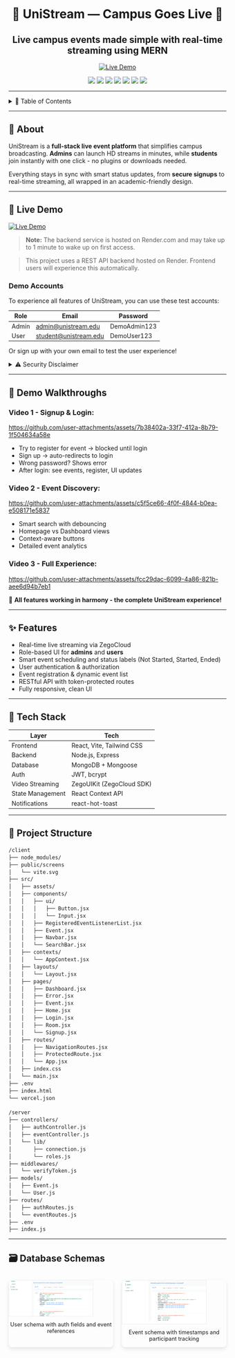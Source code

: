 <div align="center">

# 🎥 UniStream — Campus Goes Live 🎥

## Live campus events made simple with real-time streaming using MERN

[![Live Demo](https://img.shields.io/badge/🚀_Live_Demo-FF6B6B?style=for-the-badge&logo=vercel&logoColor=white)](https://uni-stream.vercel.app)

![](https://img.shields.io/badge/React-20232A?style=for-the-badge&logo=react&logoColor=61DAFB)
![](https://img.shields.io/badge/JavaScript-F7DF1E?style=for-the-badge&logo=JavaScript&logoColor=white)
![](https://img.shields.io/badge/Node.js-339933?style=for-the-badge&logo=nodedotjs&logoColor=white)
![](https://img.shields.io/badge/Express.js-000000?style=for-the-badge&logo=express&logoColor=white)
![](https://img.shields.io/badge/MongoDB-47A248?style=for-the-badge&logo=mongodb&logoColor=white)
![](https://img.shields.io/badge/Tailwind_CSS-38B2AC?style=for-the-badge&logo=tailwind-css&logoColor=white)
![](https://img.shields.io/badge/ZegoCloud-005FFF?style=for-the-badge&logo=zeit&logoColor=white)

</div>

---

<details>
<summary>📜 Table of Contents</summary>

- [📖 About](#-about)
- [🚀 Live Demo](#-live-demo)
- [🎥 Demo Walkthroughs](#-demo-walkthroughs)
- [✨ Features](#-features)
- [🧩 Tech Stack](#-tech-stack)
- [📂 Project Structure](#-project-structure)
- [🚀 Getting Started](#-getting-started)
- [🗃️ Database Schemas](#-database-schemas)

</details>

---

## 📖 About

UniStream is a **full-stack live event platform** that simplifies campus broadcasting. **Admins** can launch HD streams in minutes, while **students** join instantly with one click - no plugins or downloads needed.

Everything stays in sync with smart status updates, from **secure signups** to real-time streaming, all wrapped in an academic-friendly design.

---

## 🚀 Live Demo

[![Live Demo](https://img.shields.io/badge/🚀_Live_Demo-FF6B6B?style=for-the-badge&logo=vercel&logoColor=white)](https://uni-stream.vercel.app)

> **Note:** The backend service is hosted on Render.com and may take up to 1 minute to wake up on first access.

> This project uses a REST API backend hosted on Render. Frontend users will experience this automatically.

### Demo Accounts

To experience all features of UniStream, you can use these test accounts:

| Role  | Email                 | Password     |
| ----- | --------------------- | ------------ |
| Admin | admin@unistream.edu   | DemoAdmin123 |
| User  | student@unistream.edu | DemoUser123  |

Or sign up with your own email to test the user experience!

<details>
<summary>⚠️ Security Disclaimer</summary>
  
This demo uses mock data with restricted permissions. For open-source self-hosting, please clone the repository and configure your own credentials.
</details>

---

## 🎥 Demo Walkthroughs

### **Video 1 - Signup & Login:**

https://github.com/user-attachments/assets/7b38402a-33f7-412a-8b79-1f504634a58e

- Try to register for event → blocked until login
- Sign up → auto-redirects to login
- Wrong password? Shows error
- After login: see events, register, UI updates

### **Video 2 - Event Discovery:**

https://github.com/user-attachments/assets/c5f5ce66-4f0f-4844-b0ea-e508171e5837

- Smart search with debouncing
- Homepage vs Dashboard views
- Context-aware buttons
- Detailed event analytics

### **Video 3 - Full Experience:**

https://github.com/user-attachments/assets/fcc29dac-6099-4a86-821b-aee6d94b7eb1

🚀 **All features working in harmony - the complete UniStream experience!**

---

## ✨ Features

- Real-time live streaming via ZegoCloud
- Role-based UI for **admins** and **users**
- Smart event scheduling and status labels (Not Started, Started, Ended)
- User authentication & authorization
- Event registration & dynamic event list
- RESTful API with token-protected routes
- Fully responsive, clean UI

---

## 🧩 Tech Stack

| Layer            | Tech                      |
| ---------------- | ------------------------- |
| Frontend         | React, Vite, Tailwind CSS |
| Backend          | Node.js, Express          |
| Database         | MongoDB + Mongoose        |
| Auth             | JWT, bcrypt               |
| Video Streaming  | ZegoUIKit (ZegoCloud SDK) |
| State Management | React Context API         |
| Notifications    | react-hot-toast           |

---

## 📂 Project Structure

```bash
/client
├── node_modules/
├── public/screens
│   └── vite.svg
├── src/
│   ├── assets/
│   ├── components/
│   │   ├── ui/
│   │   │   ├── Button.jsx
│   │   │   └── Input.jsx
│   │   ├── RegisteredEventListenerList.jsx
│   │   ├── Event.jsx
│   │   ├── Navbar.jsx
│   │   └── SearchBar.jsx
│   ├── contexts/
│   │   └── AppContext.jsx
│   ├── layouts/
│   │   └── Layout.jsx
│   ├── pages/
│   │   ├── Dashboard.jsx
│   │   ├── Error.jsx
│   │   ├── Event.jsx
│   │   ├── Home.jsx
│   │   ├── Login.jsx
│   │   ├── Room.jsx
│   │   └── Signup.jsx
│   ├── routes/
│   │   ├── NavigationRoutes.jsx
│   │   ├── ProtectedRoute.jsx
│   │   └── App.jsx
│   ├── index.css
│   └── main.jsx
├── .env
├── index.html
└── vercel.json

/server
├── controllers/
│   ├── authController.js
│   ├── eventController.js
│   └── lib/
│       ├── connection.js
│       └── roles.js
├── middlewares/
│   └── verifyToken.js
├── models/
│   ├── Event.js
│   └── User.js
├── routes/
│   ├── authRoutes.js
│   └── eventRoutes.js
├── .env
├── index.js
```

---

## 🗃️ Database Schemas

<div style="display: grid; grid-template-columns: repeat(2, 1fr); gap: 20px; margin: 30px 0;">

  <div style="border-radius: 8px; overflow: hidden; box-shadow: 0 4px 8px rgba(0,0,0,0.1);">
    <img src="client/public/screens/user-schema.png" alt="User database schema" style="width:80%; border: 1px solid #eee;"/>
    <p style="text-align: center; margin-top: 8px; font-size: 0.9em;">User schema with auth fields and event references</p>
  </div>

  <div style="border-radius: 8px; overflow: hidden; box-shadow: 0 4px 8px rgba(0,0,0,0.1);">
    <img src="client/public/screens/event-schema.png" alt="Event database schema" style="width:80%; border: 1px solid #eee;"/>
    <p style="text-align: center; margin-top: 8px; font-size: 0.9em;">Event schema with timestamps and participant tracking</p>
  </div>

</div>
